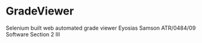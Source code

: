 # GradeViewer
Selenium built web automated grade viewer
Eyosias Samson ATR/0484/09  Software Section 2 III
